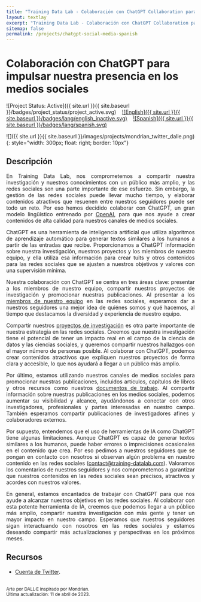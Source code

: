 ```yaml
---
title: "Training Data Lab - Colaboración con ChatGPT Collaboration para impulsar nuestra presencia en los medios sociales"
layout: textlay
excerpt: "Training Data Lab - Colaboración con ChatGPT Collaboration para impulsar nuestra presencia en los medios sociales"
sitemap: false
permalink: /projects/chatgpt-social-media-spanish
---
```


# Colaboración con ChatGPT para impulsar nuestra presencia en los medios sociales

![Project Status: Active]({{ site.url }}{{ site.baseurl }}/badges/project_status/project_active.svg) &nbsp;&nbsp; [![English]({{ site.url }}{{ site.baseurl }}/badges/lang/english_inactive.svg)](https://training-datalab.com/projects/chatgpt-social-media) &nbsp;&nbsp; [![Spanish]({{ site.url }}{{ site.baseurl }}/badges/lang/spanish.svg)](https://training-datalab.com/projects/chatgpt-social-media-spanish)

![]({{ site.url }}{{ site.baseurl }}/images/projects/mondrian_twitter_dalle.png){: style="width: 300px; float: right; border: 10px"}

## Descripción

<p align="justify">En Training Data Lab, nos comprometemos a compartir nuestra investigación y nuestros conocimientos con un público más amplio, y las redes sociales son una parte importante de ese esfuerzo. Sin embargo, la gestión de las redes sociales puede llevar mucho tiempo, y elaborar contenidos atractivos que resuenen entre nuestros seguidores puede ser todo un reto. Por eso hemos decidido colaborar con ChatGPT, un gran modelo lingüístico entrenado por <a href="https://openai.com/" target="_blank">OpenAI</a>, para que nos ayude a crear contenidos de alta calidad para nuestros canales de medios sociales.</p>

<p align="justify">ChatGPT es una herramienta de inteligencia artificial que utiliza algoritmos de aprendizaje automático para generar textos similares a los humanos a partir de las entradas que recibe. Proporcionamos a ChatGPT información sobre nuestra investigación, nuestros proyectos y los miembros de nuestro equipo, y ella utiliza esa información para crear tuits y otros contenidos para las redes sociales que se ajusten a nuestros objetivos y valores con una supervisión mínima.</p>

<p align="justify">Nuestra colaboración con ChatGPT se centra en tres áreas clave: presentar a los miembros de nuestro equipo, compartir nuestros proyectos de investigación y promocionar nuestras publicaciones. Al presentar a los <a href="https://training-datalab.com/team/">miembros de nuestro equipo</a> en las redes sociales, esperamos dar a nuestros seguidores una mejor idea de quiénes somos y qué hacemos, al tiempo que destacamos la diversidad y experiencia de nuestro equipo.</p>

<p align="justify">Compartir nuestros <a href="https://training-datalab.com/projects/">proyectos de investigación</a> es otra parte importante de nuestra estrategia en las redes sociales. Creemos que nuestra investigación tiene el potencial de tener un impacto real en el campo de la ciencia de datos y las ciencias sociales, y queremos compartir nuestros hallazgos con el mayor número de personas posible. Al colaborar con ChatGPT, podemos crear contenidos atractivos que expliquen nuestros proyectos de forma clara y accesible, lo que nos ayudará a llegar a un público más amplio.</p>

<p align="justify">Por último, estamos utilizando nuestros canales de medios sociales para promocionar nuestras publicaciones, incluidos artículos, capítulos de libros y otros recursos como nuestros <a href="https://training-datalab.com/tufte-working-papers/">documentos de trabajo</a>. Al compartir información sobre nuestras publicaciones en los medios sociales, podemos aumentar su visibilidad y alcance, ayudándonos a conectar con otros investigadores, profesionales y partes interesadas en nuestro campo. También esperamos compartir publicaciones de investigadores afines y colaboradores externos.</p>

<p align="justify">Por supuesto, entendemos que el uso de herramientas de IA como ChatGPT tiene algunas limitaciones. Aunque ChatGPT es capaz de generar textos similares a los humanos, puede haber errores o imprecisiones ocasionales en el contenido que crea. Por eso pedimos a nuestros seguidores que se pongan en contacto con nosotros si observan algún problema en nuestro contenido en las redes sociales (<a href="mailto:contact@training-datalab.com">contact@training-datalab.com</a>). Valoramos los comentarios de nuestros seguidores y nos comprometemos a garantizar que nuestros contenidos en las redes sociales sean precisos, atractivos y acordes con nuestros valores.</p>

<p align="justify">En general, estamos encantados de trabajar con ChatGPT para que nos ayude a alcanzar nuestros objetivos en las redes sociales. Al colaborar con esta potente herramienta de IA, creemos que podemos llegar a un público más amplio, compartir nuestra investigación con más gente y tener un mayor impacto en nuestro campo. Esperamos que nuestros seguidores sigan interactuando con nosotros en las redes sociales y estamos deseando compartir más actualizaciones y perspectivas en los próximos meses.</p>

## Recursos

- <a href="https://twitter.com/tDataLab" target="_blank">Cuenta de Twitter</a>.

<br />
<small>Arte por DALL·E inspirado por Mondrian.</small><br />
<small>Última actualización: 11 de abril de 2023.</small>
